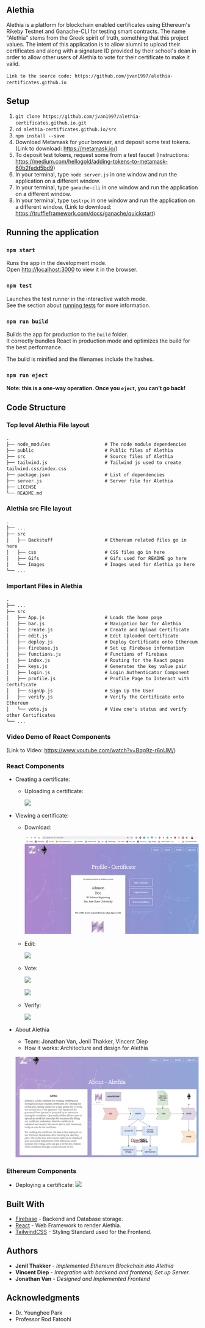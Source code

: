 ## Alethia
Alethia is a platform for blockchain enabled certificates using Ethereum's Rikeby Testnet and Ganache-CLI for testing smart contracts. The name "Alethia" stems from the Greek spirit of truth, something that this project values. The intent of this application is to allow alumni to upload their certificates and along with a signature ID provided by their school's dean in order to allow other users of Alethia to vote for their certificate to make it valid. 

`Link to the source code: https://github.com/jvan1997/alethia-certificates.github.io`

## Setup 
1. `git clone https://github.com/jvan1997/alethia-certificates.github.io.git`
2. `cd alethia-certificates.github.io/src`
3. `npm install --save`
4. Download Metamask for your browser, and deposit some test tokens. (Link to download: https://metamask.io/)
5. To deposit test tokens, request some from a test faucet (Instructions: https://medium.com/hellogold/adding-tokens-to-metamask-60b2fedd5bd9)
6. In your terminal, type `node server.js` in one window and run the application on a different window. 
7. In your terminal, type `ganache-cli` in one window and run the application on a different window. 
8. In your terminal, type `testrpc` in one window and run the application on a different window. (Link to download: https://truffleframework.com/docs/ganache/quickstart)


## Running the application

### `npm start`

Runs the app in the development mode.<br>
Open [http://localhost:3000](http://localhost:3000) to view it in the browser.

### `npm test`

Launches the test runner in the interactive watch mode.<br>
See the section about [running tests](https://facebook.github.io/create-react-app/docs/running-tests) for more information.

### `npm run build`

Builds the app for production to the `build` folder.<br>
It correctly bundles React in production mode and optimizes the build for the best performance.

The build is minified and the filenames include the hashes.<br>

### `npm run eject`

**Note: this is a one-way operation. Once you `eject`, you can’t go back!**

## Code Structure

### Top level Alethia File layout

    .
    ├── node_modules                    # The node module dependencies
    ├── public                          # Public files of Alethia
    ├── src                             # Source files of Alethia
    ├── tailwind.js                     # Tailwind js used to create tailwind.css/index.css
    ├── package.json                    # List of dependencies
    ├── server.js                       # Server file for Alethia
    ├── LICENSE
    └── README.md

### Alethia src File layout

    .
    ├── ...
    ├── src                             
    │   ├── Backstuff                   # Ethereum related files go in here
    │   ├── css                         # CSS files go in here
    │   ├── Gifs                        # Gifs used for README go here
    │   └── Images                      # Images used for Alethia go here
    └── ...

### Important Files in Alethia
    .
    ├── ...
    ├── src                             
    │   ├── App.js                      # Loads the home page
    │   ├── bar.js                      # Navigation bar for Alethia
    │   ├── create.js                   # Create and Upload Certificate
    │   ├── edit.js                     # Edit Uploaded Certificate
    │   ├── deploy.js                   # Deploy Certificate onto Ethereum
    │   ├── firebase.js                 # Set up Firebase information
    │   ├── functions.js                # Functions of Firebase
    │   ├── index.js                    # Routing for the React pages
    │   ├── keys.js                     # Generates the key value pair
    │   ├── login.js                    # Login Authenticator Component
    │   ├── profile.js                  # Profile Page to Interact with Certificate
    │   ├── signUp.js                   # Sign Up the User
    │   ├── verify.js                   # Verify the Certificate onto Ethereum
    │   └── vote.js                     # View one's status and verify other Certificates
    └── ...

### Video Demo of React Components

(Link to Video: https://www.youtube.com/watch?v=Bqg9z-r6nUM/)

### React Components
* Creating a certificate:
  * Uploading a certificate:

    ![](/src/Gifs/Create.gif)

* Viewing a certificate:
  * Download:

    ![](/src/Gifs/Download.gif)

  * Edit:

    ![](/src/Gifs/Edit.gif)

  * Vote:

    ![](/src/Gifs/UnverifiedVote.gif)
    
    ![](/src/Gifs/VerifiedVote.gif)

  * Verify:

    ![](/src/Gifs/Verify.gif)
* About Alethia
  * Team: Jonathan Van, Jenil Thakker, Vincent Diep
  * How it works: Architecture and design for Alethia

  ![](/src/Gifs/About.png)

### Ethereum Components
+ Deploying a certificate:
  ![](/src/Gifs/ganache.gif)

## Built With

* [Firebase](https://github.com/firebase/) - Backend and Database storage.
* [React](https://github.com/facebook/react) - Web Framework to render Alethia.
* [TailwindCSS](https://github.com/tailwindcss/tailwindcss) - Styling Standard used for the Frontend.

## Authors

* **Jenil Thakker** - *Implemented Ethereum Blockchain into Alethia*
* **Vincent Diep** - *Integration with backend and frontend; Set up Server.*
* **Jonathan Van** - *Designed and Implemented Frontend*

## Acknowledgments

* Dr. Younghee Park
* Professor Rod Fatoohi


